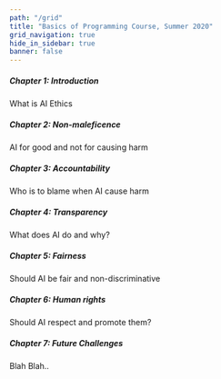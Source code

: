 ```yaml
---
path: "/grid"
title: "Basics of Programming Course, Summer 2020"
grid_navigation: true
hide_in_sidebar: true
banner: false
---
```


<course-grid>
    <course-grid-card title="chapter01">

<course-grid-text><H5>Chapter 1: Introduction</H5><span>What is AI Ethics</span></course-grid-text>

</course-grid-card>
    <course-grid-card title="chapter02">

<course-grid-text><H5>Chapter 2: Non-maleficence</H5><span>AI for good and not for causing harm</span></course-grid-text>

</course-grid-card>
    <course-grid-card title="chapter03">

<course-grid-text><H5>Chapter 3: Accountability</H5><span>Who is to blame when AI cause harm</span></course-grid-text>

</course-grid-card>
    <course-grid-card title="chapter04">

<course-grid-text><H5>Chapter 4: Transparency</H5><span>What does AI do and why?</span></course-grid-text>

</course-grid-card>
    <course-grid-card title="chapter05">

<course-grid-text><H5>Chapter 5: Fairness</H5><span>Should AI be fair and non-discriminative</span></course-grid-text>

</course-grid-card>
    <course-grid-card title="chapter06">

<course-grid-text><H5>Chapter 6: Human rights</H5><span>Should AI respect and promote them?</span></course-grid-text>

</course-grid-card>
    <course-grid-card title="chapter07">

<course-grid-text><H5>Chapter 7: Future Challenges</H5><span>Blah Blah..</span></course-grid-text>

</course-grid-card>

</course-grid>
